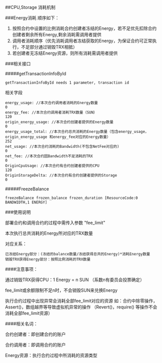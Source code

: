##CPU,Storage 消耗机制


###Energy消耗
顺序如下：

1. 按照合约中设置的比例消耗合约创建者冻结的Energy，若不足优先扣除合约创建者剩余所有Energy,剩余消耗需调用者提供
3. 调用者消耗顺序（优先消耗调用者冻结获取的Energy，为保证合约可正常执行，不足部分通过销毁TRX相抵）
4. 若创建者无冻结Energy资源，则所有消耗需调用者提供


###相关接口

#####getTransactionInfoById
```
getTransactionInfoById needs 1 parameter, transaction id
```
相关字段

```
energy_usage: //本次合约调用者消耗的Energy数量
0
energy_fee: //本次合约调用者消耗TRX数量（SUN）
120
origin_energy_usage: //本次合约创建者提供的Energy数量
0
energy_usage_total: //本次合约总共消耗的Energy数量（包含energy_usage，origin_energy_usage 和energy_fee对应的Energy数量）
252
net_usage: //本次合约消耗的Bandwidth(不包含NetFee对应的)
0
net_fee: //本次合约因Bandwidth不足消耗的TRX
0
OriginCpuUsage: //本次合约有合约创建者提供的CPU
120
OriginStorageDelta: //本次合约有合约创建者提供的Storage
0
```
#####FreezeBalance
```
freezeBalance frozen_balance frozen_duration [ResourceCode:0 BANDWIDTH,1 ENERGY]
```

###使用说明

部署合约和调用合约的过程中需传入参数 "fee_limit"

本次执行总共消耗的Energy所对应的TRX数量

对应关系：

```
已冻结Energy部分：(冻结的balance数量/冻结获得总共的Energy)*消耗Energy数量
销毁TRX获得Energy部分：按照比例消耗的TRX数量
```

####注意事项：

通过销毁TRX获得CPU：1 Energy = n SUN （系数n有委员会投票确定）

fee_limit或余额限制不足n时，不会销毁SUN来兑换Energy

执行合约过程中出现异常会消耗全部fee_limit对应的资源
如：合约中除零操作，Assert()，数组越界等导致虚拟机异常的操作
（Revert()，require() 等操作不会消耗全部fee_limit资源）


####相关名词：

合约创建者：即创建合约的账户

合约调用者：即调用合约的账户

Energy资源：执行合约过程中所消耗的资源类型
